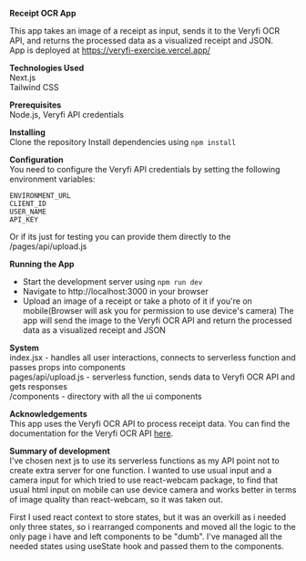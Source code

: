 **Receipt OCR App**

This app takes an image of a receipt as input, sends it to the Veryfi OCR API, and returns the processed data as a visualized receipt and JSON.  
App is deployed at https://veryfi-exercise.vercel.app/

**Technologies Used**  
Next.js  
Tailwind CSS

**Prerequisites**  
Node.js,
Veryfi API credentials

**Installing**  
Clone the repository
Install dependencies using `npm install`

**Configuration**  
You need to configure the Veryfi API credentials by setting the following environment variables:

    ENVIRONMENT_URL
    CLIENT_ID
    USER_NAME
    API_KEY

Or if its just for testing you can provide them directly to the /pages/api/upload.js

**Running the App**

- Start the development server using `npm run dev`
- Navigate to http://localhost:3000 in your browser
- Upload an image of a receipt or take a photo of it if you're on
  mobile(Browser will ask you for permission to use device's camera)
  The app will send the image to the Veryfi OCR API and return the processed data as a visualized receipt and JSON

**System**  
index.jsx - handles all user interactions, connects to serverless function and passes props into components  
pages/api/upload.js - serverless function, sends data to Veryfi OCR API and gets responses  
/components - directory with all the ui components

**Acknowledgements**  
This app uses the Veryfi OCR API to process receipt data.
You can find the documentation for the Veryfi OCR API [here](https://hub.veryfi.com/api/docs/toc/).

**Summary of development**  
I've chosen next js to use its serverless functions as my API point not to create extra server for one function. I wanted to use usual input and a camera input for which tried to use react-webcam package, to find that usual html input on mobile can use device camera and works better in terms of image quality than react-webcam, so it was taken out.

First I used react context to store states, but it was an overkill as i needed only three states, so i rearranged components and moved all the logic to the only page i have and left components to be "dumb". I've managed all the needed states using useState hook and passed them to the components.
